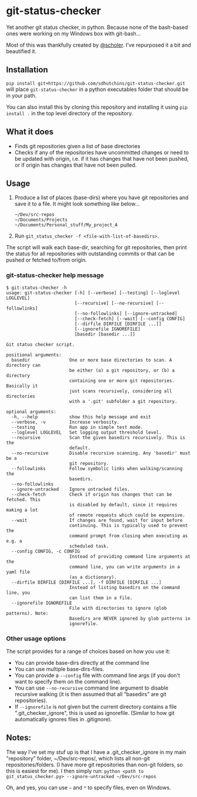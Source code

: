 # git-status-checker

Yet another git status checker, in python. Because none of the bash-based ones were working on my Windows box with git-bash...

Most of this was thankfully created by [@scholer](https://github.com/scholer). I've repurposed it a bit and beautified it.

## Installation

`pip install git+https://github.com/sdhutchins/git-status-checker.git` will place `git-status-checker` in a python executables folder that should be in your path.

You can also install this by cloning this repository and installing it using `pip install .` in the top level directory of the repository.

## What it does

* Finds git repositories given a list of base directories
* Checks if any of the repositories have uncommitted changes or need to be updated with origin, i.e. if it has changes that have not been pushed, or if origin has changes that have not been pulled.


## Usage

1. Produce a list of places (base-dirs) where you have git repositories and save it to a file. It might look something like below...
   ```
   ~/Dev/src-repos
   ~/Documents/Projects
   ~/Documents/Personal_stuff/My_project_A
    ```

2. Run `git_status_checker -f <file-with-list-of-basedirs>`.

The script will walk each base-dir, searching for git repositories, then print the status for all
repositories with outstanding commits or that can be pushed or fetched to/from origin.

### git-status-checker help message

```console
$ git-status-checker -h
usage: git-status-checker [-h] [--verbose] [--testing] [--loglevel LOGLEVEL]
                          [--recursive] [--no-recursive] [--followlinks]
                          [--no-followlinks] [--ignore-untracked]
                          [--check-fetch] [--wait] [--config CONFIG]
                          [--dirfile DIRFILE [DIRFILE ...]]
                          [--ignorefile IGNOREFILE]
                          [basedir [basedir ...]]

Git status checker script.

positional arguments:
  basedir               One or more base directories to scan. A directory can
                        be either (a) a git repository, or (b) a directory
                        containing one or more git repositories. Basically it
                        just scans recursively, considering all directories
                        with a '.git' subfolder a git repository.

optional arguments:
  -h, --help            show this help message and exit
  --verbose, -v         Increase verbosity.
  --testing             Run app in simple test mode.
  --loglevel LOGLEVEL   Set logging output threshold level.
  --recursive           Scan the given basedirs recursively. This is the
                        default.
  --no-recursive        Disable recursive scanning. Any 'basedir' must be a
                        git repository.
  --followlinks         Follow symbolic links when walking/scanning the
                        basedirs.
  --no-followlinks
  --ignore-untracked    Ignore untracked files.
  --check-fetch         Check if origin has changes that can be fetched. This
                        is disabled by default, since it requires making a lot
                        of remote requests which could be expensive.
  --wait                If changes are found, wait for input before
                        continuing. This is typically used to prevent the
                        command prompt from closing when executing as e.g. a
                        scheduled task.
  --config CONFIG, -c CONFIG
                        Instead of providing command line arguments at the
                        command line, you can write arguments in a yaml file
                        (as a dictionary).
  --dirfile DIRFILE [DIRFILE ...], -f DIRFILE [DIRFILE ...]
                        Instead of listing basedirs on the command line, you
                        can list them in a file.
  --ignorefile IGNOREFILE
                        File with directories to ignore (glob patterns). Note:
                        Basedirs are NEVER ignored by glob patterns in
                        ignorefile.

```


### Other usage options

The script provides for a range of choices based on how you use it:
* You can provide base-dirs directly at the command line
* You can use multiple base-dirs-files.
* You can provide a `--config` file with command line args (if you don't want to specify them on the command line).
* You can use `--no-recursive` command line argument to disable recursive walking (it is then assumed that all "basedirs" are git repositories).
* If `--ignorefile` is not given but the current directory contains a file ".git_checker_ignore", this is used as ignorefile. (Similar to how git automatically ignores files in .gitignore).


## Notes:

The way I've set my stuf up is that I have a .git_checker_ignore in my main "repository" folder, ~/Dev/src-repos/, which lists all
non-git repositories/folders. (I have more git repositories than non-git folders, so this is easiest for me).
I then simply run:
    `python <path to git_status_checker.py> --ignore-untracked ~/Dev/src-repos`

Oh, and yes, you can use `~` and `*` to specify files, even on Windows.
